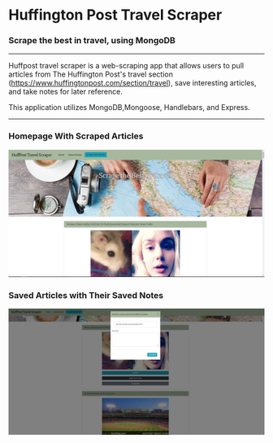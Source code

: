 # Huffington Post Travel Scraper
### Scrape the best in travel, using MongoDB
___

Huffpost travel scraper is a web-scraping app that allows users to pull articles from The Huffington Post's travel section (https://www.huffingtonpost.com/section/travel), save interesting articles, and take notes for later reference. 

This application utilizes MongoDB,Mongoose, Handlebars, and Express.

___

### Homepage With Scraped Articles
![alt text](https://github.com/ashleyedds/mongodbscraper/blob/master/public/assets/images/homepage.JPG "Homepage view with scraped articles")

### Saved Articles with Their Saved Notes
![alt text](https://github.com/ashleyedds/mongodbscraper/blob/master/public/assets/images/saved.JPG "Homepage view with scraped articles")

